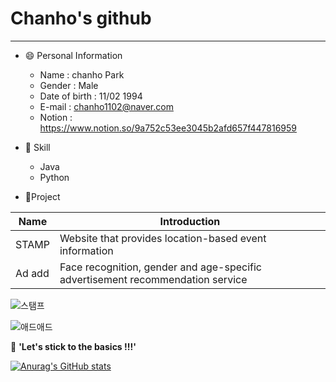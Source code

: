 # Chanho's github
-----------------------------------------------------

* 😄 Personal Information
  * Name : chanho Park
  * Gender : Male
  * Date of birth : 11/02 1994
  * E-mail : chanho1102@naver.com
  * Notion : https://www.notion.so/9a752c53ee3045b2afd657f447816959

* 🌱 Skill
  * Java
  * Python


* 👯Project

Name|Introduction|
---|---|
STAMP|Website that provides location-based event information
Ad add|Face recognition, gender and age-specific advertisement recommendation service


![스탬프](https://user-images.githubusercontent.com/70314209/107611384-3a558500-6c87-11eb-8f35-8efb40918b41.JPG)



![애드애드](https://user-images.githubusercontent.com/70314209/107611110-953aac80-6c86-11eb-8257-3c1ccfcff313.JPG)



 💬 **'Let's stick to the basics !!!'**

[![Anurag's GitHub stats](https://github-readme-stats.vercel.app/api?username=chanho1102)](https://github.com/anuraghazra/github-readme-stats)





<!-- 
**chanho1102/chanho1102** is a ✨ _special_ ✨ repository because its `README.md` (this file) appears on your GitHub profile.

Here are some ideas to get you started:

- 🔭 I’m currently working on ...
- 🌱 I’m currently learning ...
- 👯 I’m looking to collaborate on ...
- 🤔 I’m looking for help with ...
- 💬 Ask me about ...
- 📫 How to reach me: ...
- 😄 Pronouns: ...
- ⚡ Fun fact: ...
-->
